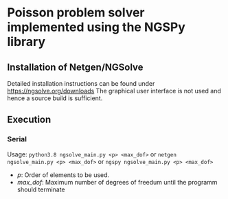 # Poisson problem solver implemented using the NGSPy library

## Installation of Netgen/NGSolve
Detailed installation instructions can be found under https://ngsolve.org/downloads 
The graphical user interface is not used and hence a source build is sufficient.

## Execution
### Serial
Usage: `python3.8 ngsolve_main.py <p> <max_dof>` 
or          `netgen ngsolve_main.py <p> <max_dof>` 
or          `ngspy ngsolve_main.py <p> <max_dof>`
- _p_: Order of elements to be used.
- _max\_dof_: Maximum number of degrees of freedum until the programm should terminate  
